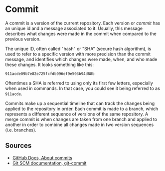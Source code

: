 # Commit

A commit is a version of the current repository. Each version or *commit* has an unique id and a message associated to it. Usually, this message describes what changes were made in the commit when compared to the previous version.

The unique ID, often called "hash" or "SHA" (secure hash algorithm), is used to refer to a specific version with more precision than the commit message, and identifies which changes were made, when, and who made these changes. It looks something like this:

`911acde09b7e82e725fcfdb996ef9e503b94d88b`

Oftentimes a SHA is referred to using only its first few letters, especially when used in commands. In that case, you could see it being referred to as `911acde`.

Commits make up a sequential timeline that can track the changes being applied to the repository in order. Each commit is made to a branch, which represents a different sequence of versions of the same repository. A merge commit is when changes are taken from one branch and applied to another in order to combine all changes made in two version sequences (i.e. branches).

## Sources

- [GitHub Docs, About commits](https://docs.github.com/en/pull-requests/committing-changes-to-your-project/creating-and-editing-commits/about-commits)
- [Git SCM documentation, git-commit](https://git-scm.com/docs/git-commit)